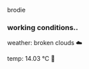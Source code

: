 brodie

<!--weather_start-->
### working conditions..

weather: broken clouds ☁️

temp: 14.03 °C 👕

<!--weather_end-->

